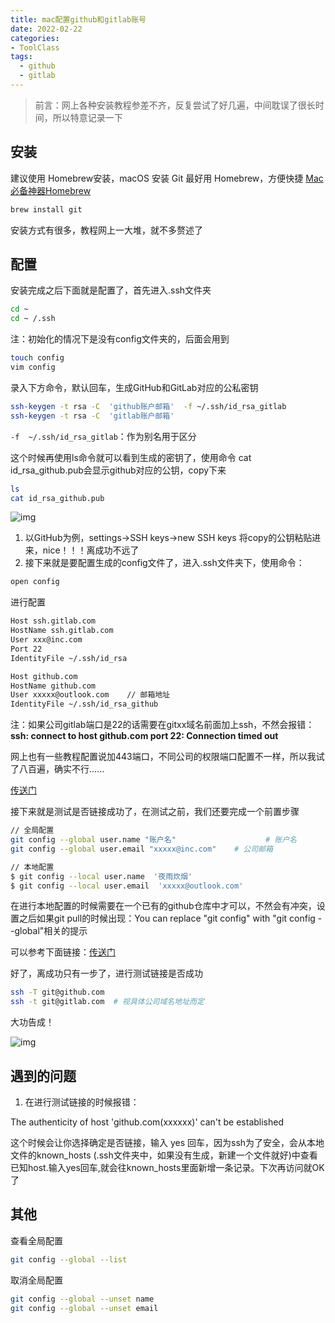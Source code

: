 ```yaml
---
title: mac配置github和gitlab账号
date: 2022-02-22
categories:
- ToolClass
tags:
  - github
  - gitlab
---
```


>  前言：网上各种安装教程参差不齐，反复尝试了好几遍，中间耽误了很长时间，所以特意记录一下

## 安装

建议使用 Homebrew安装，macOS 安装 Git 最好用 Homebrew，方便快捷  [Mac必备神器Homebrew](https://zhuanlan.zhihu.com/p/59805070)

```javascript
brew install git
```

安装方式有很多，教程网上一大堆，就不多赘述了

## 配置

安装完成之后下面就是配置了，首先进入.ssh文件夹

```bash
cd ~
cd ~ /.ssh
```

注：初始化的情况下是没有config文件夹的，后面会用到

```bash
touch config
vim config
```

录入下方命令，默认回车，生成GitHub和GitLab对应的公私密钥

```bash
ssh-keygen -t rsa -C  'github账户邮箱'  -f ~/.ssh/id_rsa_gitlab
ssh-keygen -t rsa -C  'gitlab账户邮箱'
```

`-f  ~/.ssh/id_rsa_gitlab`：作为别名用于区分

这个时候再使用ls命令就可以看到生成的密钥了，使用命令 cat  id_rsa_github.pub会显示github对应的公钥，copy下来

```bash
ls
cat id_rsa_github.pub
```

![img](https://vuepres-images.oss-cn-shanghai.aliyuncs.com/vue-blog/deploy_git1.png)

1. 以GitHub为例，settings->SSH keys->new SSH keys 将copy的公钥粘贴进来，nice！！！离成功不远了
2. 接下来就是要配置生成的config文件了，进入.ssh文件夹下，使用命令：

```bash
open config
```

进行配置

```bash
Host ssh.gitlab.com
HostName ssh.gitlab.com
User xxx@inc.com
Port 22
IdentityFile ~/.ssh/id_rsa

Host github.com
HostName github.com
User xxxxx@outlook.com    // 邮箱地址
IdentityFile ~/.ssh/id_rsa_github
```

注：如果公司gitlab端口是22的话需要在gitxx域名前面加上ssh，不然会报错：**ssh: connect to host github.com port 22: Connection timed out**

网上也有一些教程配置说加443端口，不同公司的权限端口配置不一样，所以我试了八百遍，确实不行......

[传送门](https://gist.github.com/Tamal/1cc77f88ef3e900aeae65f0e5e504794)

接下来就是测试是否链接成功了，在测试之前，我们还要完成一个前置步骤

```bash
// 全局配置
git config --global user.name "账户名"                    # 账户名
git config --global user.email "xxxxx@inc.com"    # 公司邮箱

// 本地配置
$ git config --local user.name  '夜雨炊烟'
$ git config --local user.email  'xxxxx@outlook.com'
```

在进行本地配置的时候需要在一个已有的github仓库中才可以，不然会有冲突，设置之后如果git pull的时候出现：You can replace "git config" with "git config --global"相关的提示

可以参考下面链接：[传送门](https://blog.csdn.net/BIG_PEI/article/details/122329816)

好了，离成功只有一步了，进行测试链接是否成功

```bash
ssh -T git@github.com
ssh -t git@gitlab.com  # 视具体公司域名地址而定
```

大功告成！

![img](https://vuepres-images.oss-cn-shanghai.aliyuncs.com/vue-blog/deploy_git2.png)

## 遇到的问题

1. 在进行测试链接的时候报错：

The authenticity of host 'github.com(xxxxxx)' can't be established

这个时候会让你选择确定是否链接，输入 yes 回车，因为ssh为了安全，会从本地文件的known_hosts (.ssh文件夹中，如果没有生成，新建一个文件就好)中查看已知host.输入yes回车,就会往known_hosts里面新增一条记录。下次再访问就OK了

## 其他

查看全局配置

```bash
git config --global --list
```

取消全局配置

```bash
git config --global --unset name
git config --global --unset email
```



